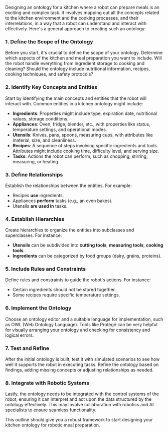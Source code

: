 Designing an ontology for a kitchen where a robot can prepare meals is an exciting and complex task. It involves mapping out all the concepts related to the kitchen environment and the cooking processes, and their interrelations, in a way that a robot can understand and interact with effectively. Here's a general approach to creating such an ontology:

### 1. Define the Scope of the Ontology
Before you start, it's crucial to define the scope of your ontology. Determine which aspects of the kitchen and meal preparation you want to include. Will the robot handle everything from ingredient storage to cooking and cleaning? Should the ontology include nutritional information, recipes, cooking techniques, and safety protocols?

### 2. Identify Key Concepts and Entities
Start by identifying the main concepts and entities that the robot will interact with. Common entities in a kitchen ontology might include:

- **Ingredients**: Properties might include type, expiration date, nutritional values, storage conditions.
- **Appliances**: Oven, fridge, blender, etc., with properties like status, temperature settings, and operational modes.
- **Utensils**: Knives, pans, spoons, measuring cups, with attributes like material, size, and cleanliness.
- **Recipes**: A sequence of steps involving specific ingredients and tools. Attributes might include cooking time, difficulty level, and serving size.
- **Tasks**: Actions the robot can perform, such as chopping, stirring, measuring, or heating.

### 3. Define Relationships
Establish the relationships between the entities. For example:
- Recipes **use** ingredients.
- Appliances **perform** tasks (e.g., an oven bakes).
- Utensils **are used in** tasks.

### 4. Establish Hierarchies
Create hierarchies to organize the entities into subclasses and superclasses. For instance:
- **Utensils** can be subdivided into **cutting tools**, **measuring tools**, **cooking tools**.
- **Ingredients** can be categorized by food groups (dairy, grains, proteins).

### 5. Include Rules and Constraints
Define rules and constraints to guide the robot's actions. For instance:
- Certain ingredients should not be stored together.
- Some recipes require specific temperature settings.

### 6. Implement the Ontology
Choose an ontology editor and a suitable language for implementation, such as OWL (Web Ontology Language). Tools like Protégé can be very helpful for visually arranging your ontology and checking for consistency and logical errors.

### 7. Test and Refine
After the initial ontology is built, test it with simulated scenarios to see how well it supports the robot in executing tasks. Refine the ontology based on findings, adding missing concepts or adjusting relationships as needed.

### 8. Integrate with Robotic Systems
Lastly, the ontology needs to be integrated with the control systems of the robot, ensuring it can interpret and act upon the data structured by the ontology effectively. This may involve collaboration with robotics and AI specialists to ensure seamless functionality.

This outline should give you a robust framework to start designing your kitchen ontology for robotic meal preparation.